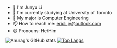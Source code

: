 ### 
- 👨 I'm Junyu Li
- 📖 I'm currently studying at University of Toronto
- 🌱 My major is Computer Engineering
- 📫 How to reach me: ericli.jy@outlook.com
- 😄 Pronouns: He/Him


![Anurag's GitHub stats](https://jy-github-readme.vercel.app/api?username=ericjyli&theme=tokyonight&show_icons=true&count_private=true&include_orgs=true&role=OWNER,ORGANIZATION_MEMBER,MEMBER,COLLABORATOR)
[![Top Langs](https://jy-github-readme.vercel.app/api/top-langs/?username=ericjyli&theme=tokyonight&count_private=true&include_orgs=true&include_orgs=true&role=OWNER,ORGANIZATION_MEMBER,COLLABORATOR)](https://github.com/ericjyli/github-readme-stats)


<!--
**ericjyli/ericjyli** is a ✨ _special_ ✨ repository because its `README.md` (this file) appears on your GitHub profile.

Here are some ideas to get you started:

- 🔭 I’m currently working on ...
- 🌱 I’m currently learning ...
- 👯 I’m looking to collaborate on ...
- 🤔 I’m looking for help with ...
- 💬 Ask me about ...
- 📫 How to reach me: ...
- 😄 Pronouns: ...
- ⚡ Fun fact: ...
-->
